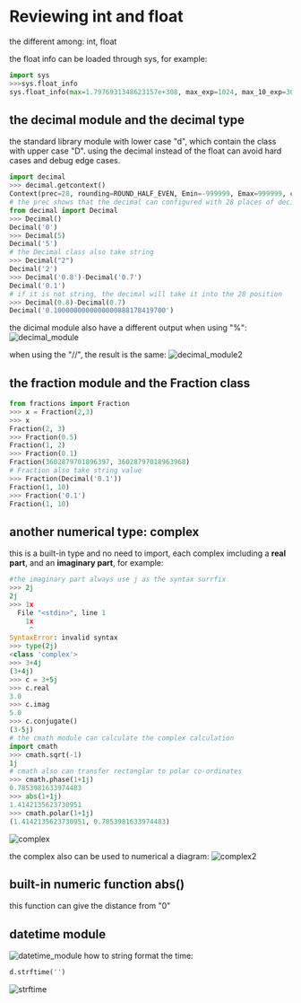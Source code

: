 
# Reviewing int and float
the different among:
int, float 

the float info can be loaded through sys, for example:
```python
import sys
>>>sys.float_info
sys.float_info(max=1.7976931348623157e+308, max_exp=1024, max_10_exp=308, min=2.2250738585072014e-308, min_exp=-1021, min_10_exp=-307, dig=15, mant_dig=53, epsilon=2.220446049250313e-16, radix=2, rounds=1)
```
## the decimal module and the decimal type
the standard library module with lower case "d", which contain the class with upper case "D".
using the decimal instead of the float can avoid hard cases and debug edge cases. 
```python
import decimal
>>> decimal.getcontext()
Context(prec=28, rounding=ROUND_HALF_EVEN, Emin=-999999, Emax=999999, capitals=1, clamp=0, flags=[], traps=[InvalidOperation, DivisionByZero, Overflow])
# the prec shows that the decimal can configured with 28 places of decimal
from decimal import Decimal
>>> Decimal()
Decimal('0')
>>> Decimal(5) 
Decimal('5')
# the Decimal class also take string
>>> Decimal("2") 
Decimal('2')
>>> Decimal('0.8')-Decimal('0.7') 
Decimal('0.1')
# if it is not string, the decimal will take it into the 28 position
>>> Decimal(0.8)-Decimal(0.7) 
Decimal('0.1000000000000000888178419700')
```
the dicimal module also have a different output when using "%":
![decimal_module](images/decimal_module.png)

when using the "//", the result is the same:
![decimal_module2](images/decimal_module2.png)

## the fraction module and the Fraction class
```python
from fractions import Fraction
>>> x = Fraction(2,3)
>>> x
Fraction(2, 3)
>>> Fraction(0.5) 
Fraction(1, 2)
>>> Fraction(0.1) 
Fraction(3602879701896397, 36028797018963968)
# Fraction also take string value
>>> Fraction(Decimal('0.1')) 
Fraction(1, 10)
>>> Fraction('0.1')          
Fraction(1, 10)
```

## another numerical type: complex

this is a built-in type and no need to import, each complex imcluding a **real part**, and an **imaginary part**, for example:
```python
#the imaginary part always use j as the syntax surrfix
>>> 2j
2j
>>> 1x
  File "<stdin>", line 1
    1x
     ^
SyntaxError: invalid syntax
>>> type(2j) 
<class 'complex'>
>>> 3+4j
(3+4j)
>>> c = 3+5j
>>> c.real
3.0
>>> c.imag
5.0
>>> c.conjugate()
(3-5j)
# the cmath module can calculate the complex calculation
import cmath
>>> cmath.sqrt(-1) 
1j
# cmath also can transfer rectanglar to polar co-ordinates
>>> cmath.phase(1+1j)
0.7853981633974483
>>> abs(1+1j) 
1.4142135623730951
>>> cmath.polar(1+1j) 
(1.4142135623730951, 0.7853981633974483)
```
![complex](images/complex.png)
 
the complex also can be used to numerical a diagram:
![complex2](images/complex2.png)

## built-in numeric function abs()
this function can give the distance from "0"

## datetime module
![datetime_module](images/datetime&#32;module.png)
how to string format the time:
```python
d.strftime('')
```
![strftime](images/strftime.png)